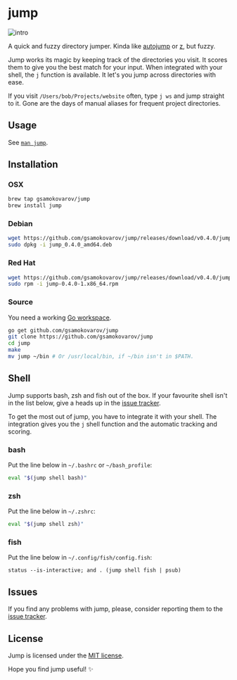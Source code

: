 # jump

![intro](https://raw.githubusercontent.com/gsamokovarov/jump/master/.intro.gif)

A quick and fuzzy directory jumper. Kinda like [autojump] or [z], but fuzzy.

Jump works its magic by keeping track of the directories you visit. It scores
them to give you the best match for your input. When integrated with your
shell, the `j` function is available. It let's you jump across directories with
ease.

If you visit `/Users/bob/Projects/website` often, type `j ws` and jump
straight to it. Gone are the days of manual aliases for frequent project
directories.

## Usage

See [`man jump`][man].

## Installation

### OSX

```bash
brew tap gsamokovarov/jump
brew install jump
```

### Debian

```bash
wget https://github.com/gsamokovarov/jump/releases/download/v0.4.0/jump_0.4.0_amd64.deb
sudo dpkg -i jump_0.4.0_amd64.deb
```

### Red Hat

```bash
wget https://github.com/gsamokovarov/jump/releases/download/v0.4.0/jump-0.4.0-1.x86_64.rpm
sudo rpm -i jump-0.4.0-1.x86_64.rpm
```

### Source

You need a working [Go workspace].

```bash
go get github.com/gsamokovarov/jump
git clone https://github.com/gsamokovarov/jump
cd jump
make
mv jump ~/bin # Or /usr/local/bin, if ~/bin isn't in $PATH.
```

## Shell

Jump supports bash, zsh and fish out of the box. If your favourite shell isn't
in the list below, give a heads up in the [issue tracker].

To get the most out of jump, you have to integrate it with your shell. The
integration gives you the `j` shell function and the automatic tracking and
scoring.

### bash

Put the line below in `~/.bashrc` or `~/bash_profile`:

```bash
eval "$(jump shell bash)"
```

### zsh

Put the line below in `~/.zshrc`:

```zsh
eval "$(jump shell zsh)"
```

### fish

Put the line below in `~/.config/fish/config.fish`:

```fish
status --is-interactive; and . (jump shell fish | psub)
```

## Issues

If you find any problems with jump, please, consider reporting them to the
[issue tracker].

## License

Jump is licensed under the [MIT license].

Hope you find jump useful! :sparkles:

[autojump]: https://github.com/wting/autojump
[z]: https://github.com/rupa/z
[man]: http://gsamokovarov.com/jump
[Go workspace]: https://golang.org/doc/code.html#Workspaces
[issue tracker]: https://github.com/gsamokovarov/jump/issues
[MIT license]: https://github.com/gsamokovarov/jump/blob/master/LICENSE.txt
